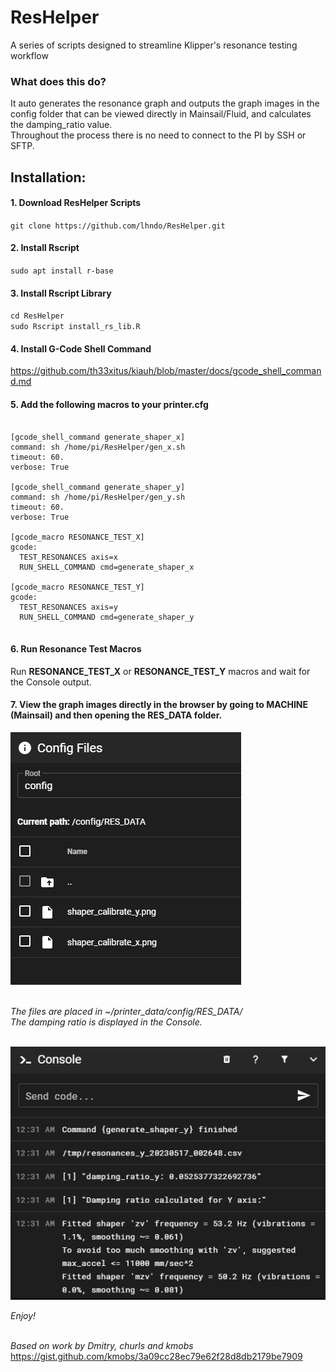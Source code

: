 # ResHelper
A series of scripts designed to streamline Klipper's resonance testing workflow

### What does this do?

It auto generates the resonance graph and outputs the graph images in the config folder that can be viewed directly in Mainsail/Fluid, and calculates the damping_ratio value.  <br>
Throughout the process there is no need to connect to the PI by SSH or SFTP.

## Installation:

#### 1. Download ResHelper Scripts 

`git clone https://github.com/lhndo/ResHelper.git`<br>

#### 2. Install Rscript

`sudo apt install r-base`

#### 3. Install Rscript Library

`cd ResHelper`<br>
`sudo Rscript install_rs_lib.R`

#### 4. Install G-Code Shell Command

https://github.com/th33xitus/kiauh/blob/master/docs/gcode_shell_command.md


#### 5. Add the following macros to your printer.cfg

<pre><code>
[gcode_shell_command generate_shaper_x]
command: sh /home/pi/ResHelper/gen_x.sh
timeout: 60.
verbose: True

[gcode_shell_command generate_shaper_y]
command: sh /home/pi/ResHelper/gen_y.sh
timeout: 60.
verbose: True

[gcode_macro RESONANCE_TEST_X]
gcode:
  TEST_RESONANCES axis=x
  RUN_SHELL_COMMAND cmd=generate_shaper_x

[gcode_macro RESONANCE_TEST_Y]
gcode:
  TEST_RESONANCES axis=y
  RUN_SHELL_COMMAND cmd=generate_shaper_y

</pre></code>

#### 6. Run Resonance Test Macros 
Run **RESONANCE_TEST_X** or **RESONANCE_TEST_Y** macros and wait for the Console output.

#### 7. View the graph images directly in the browser by going to MACHINE (Mainsail) and then opening the RES_DATA folder.

<img src="Images/config.png"/>

<br>*The files are placed in ~/printer_data/config/RES_DATA/*<br>
*The damping ratio is displayed in the Console.*<br><br>

<img src="Images/console.png"/>

<br>

*Enjoy!*
<br>
<br>

*Based on work by Dmitry, churls and kmobs*<br>
https://gist.github.com/kmobs/3a09cc28ec79e62f28d8db2179be7909